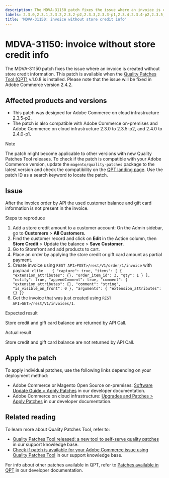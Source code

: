 ```yaml
---
description: The MDVA-31150 patch fixes the issue where an invoice is created without store credit information. This patch is available when the Quality Patches Tool (QPT) v.1.0.8 is installed. Please note that the issue will be fixed in Adobe Commerce version 2.4.2.
labels: 2.3.0,2.3.1,2.3.2,2.3.2-p2,2.3.3,2.3.3-p1,2.3.4,2.3.4-p2,2.3.5,2.3.5-p1,2.3.5-p2,2.4.0,2.4.0-p1,2.4.1,API,QPT 1.0.8,Magento Commerce,Magento Commerce Cloud,Quality Patches Tool,credit,invoice,order,store,support tools,Adobe Commerce,on-premises,cloud infrastructure
title: 'MDVA-31150: invoice without store credit info'
---
```


# MDVA-31150: invoice without store credit info

The MDVA-31150 patch fixes the issue where an invoice is created without store credit information. This patch is available when the [Quality Patches Tool (QPT)](https://support.magento.com/hc/en-us/articles/360047139492) v.1.0.8 is installed. Please note that the issue will be fixed in Adobe Commerce version 2.4.2.

## Affected products and versions

* This patch was designed for Adobe Commerce on cloud infrastructure 2.3.5-p2.
* The patch is also compatible with Adobe Commerce on-premises and Adobe Commerce on cloud infrastructure 2.3.0 to 2.3.5-p2, and 2.4.0 to 2.4.0-p1.

>[!NOTE]
>
>The patch might become applicable to other versions with new Quality Patches Tool releases. To check if the patch is compatible with your Adobe Commerce version, update the `magento/quality-patches` package to the latest version and check the compatibility on the [QPT landing page](https://devdocs.magento.com/quality-patches/tool.html#patch-grid). Use the patch ID as a search keyword to locate the patch.

## Issue

After the invoice order by API the used customer balance and gift card information is not present in the invoice.

 <span class="wysiwyg-underline">Steps to reproduce</span>

1. Add a store credit amount to a customer account: On the Admin sidebar, go to **Customers** > **All Customers.**
1. Find the customer record and click on **Edit** in the Action column, then **Store Credit** > Update the balance > **Save Customer**.
1. Go to Storefront and add products to cart.
1. Place an order by applying the store credit or gift card amount as partial payment.
1. Create invoice using `REST API>POST>/rest/V1/order/1/invoice` with payload:    ```clike    { "capture": true, "items": [ { "extension_attributes": {}, "order_item_id": 3, "qty": 1 } ], "notify": true, "appendComment": true, "comment": { "extension_attributes": {}, "comment": "string", "is_visible_on_front": 0 }, "arguments": { "extension_attributes": {} }}    ```    
1. Get the invoice that was just created using `REST API>GET>/rest/V1/invoices/1`.

 <span class="wysiwyg-underline">Expected result</span>

Store credit and gift card balance are returned by API Call.

 <span class="wysiwyg-underline">Actual result</span>

Store credit and gift card balance are not returned by API Call.

## Apply the patch

To apply individual patches, use the following links depending on your deployment method:

* Adobe Commerce or Magento Open Source on-premises: [Software Update Guide > Apply Patches](https://devdocs.magento.com/guides/v2.4/comp-mgr/patching/mqp.html) in our developer documentation.
* Adobe Commerce on cloud infrastructure: [Upgrades and Patches > Apply Patches](https://devdocs.magento.com/cloud/project/project-patch.html) in our developer documentation.

## Related reading

To learn more about Quality Patches Tool, refer to:

* [Quality Patches Tool released: a new tool to self-serve quality patches](https://support.magento.com/hc/en-us/articles/360047139492) in our support knowledge base.
* [Check if patch is available for your Adobe Commerce issue using Quality Patches Tool](https://support.magento.com/hc/en-us/articles/360047125252) in our support knowledge base.

For info about other patches available in QPT, refer to [Patches available in QPT](https://devdocs.magento.com/quality-patches/tool.html#patch-grid) in our developer documentation.